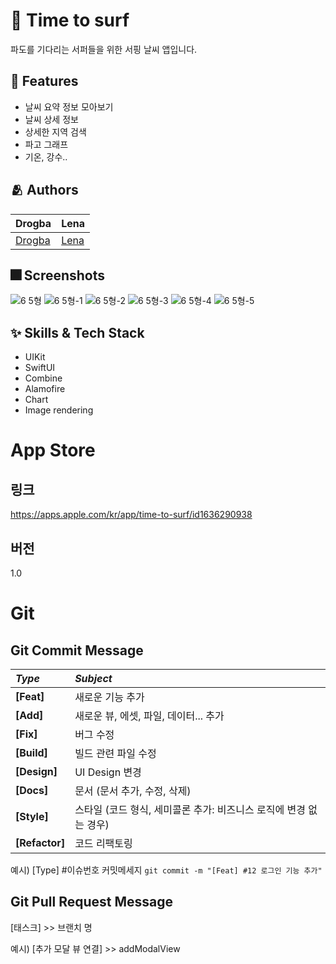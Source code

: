 # :iphone: Time to surf
파도를 기다리는 서퍼들을 위한 서핑 날씨 앱입니다.

## :pushpin: Features
- 날씨 요약 정보 모아보기
- 날씨 상세 정보
- 상세한 지역 검색
- 파고 그래프
- 기온, 강수..

## :people_hugging: Authors
|Drogba|Lena|
|:---|:---|
|[Drogba](https://github.com/iDrogba)|[Lena](https://github.com/lenamin)|

## :fireworks: Screenshots
![6 5형](https://user-images.githubusercontent.com/74828662/185643705-812df99c-f3b1-4ec4-9e52-b53a5248cddb.png)
![6 5형-1](https://user-images.githubusercontent.com/74828662/185643570-effa6746-9c94-4131-864d-b658fc00095c.png)
![6 5형-2](https://user-images.githubusercontent.com/74828662/185643590-8dd35ce1-1e9f-4e7e-9cda-923a7087e3e8.png)
![6 5형-3](https://user-images.githubusercontent.com/74828662/185643600-334b5658-b7a2-4f81-a5ba-5dfdb8e4fdc8.png)
![6 5형-4](https://user-images.githubusercontent.com/74828662/185643672-72c39012-7d79-4fcc-b7e6-83717c3ba2df.png)
![6 5형-5](https://user-images.githubusercontent.com/74828662/185643686-be50949e-3821-4ce6-afc6-ea364a44cb81.png)

## :sparkles: Skills & Tech Stack
- UIKit
- SwiftUI
- Combine
- Alamofire
- Chart
- Image rendering

# App Store
## 링크
https://apps.apple.com/kr/app/time-to-surf/id1636290938
## 버전
1.0

# Git
## Git Commit Message
|*Type*|*Subject*|
|:---|:---|
|**[Feat]**|새로운 기능 추가|
|**[Add]**|새로운 뷰, 에셋, 파일, 데이터... 추가|
|**[Fix]**|버그 수정|
|**[Build]**|빌드 관련 파일 수정|
|**[Design]**|UI Design 변경|
|**[Docs]**|문서 (문서 추가, 수정, 삭제)|
|**[Style]**|스타일 (코드 형식, 세미콜론 추가: 비즈니스 로직에 변경 없는 경우)|
|**[Refactor]**|코드 리팩토링| 

예시) [Type] #이슈번호 커밋메세지 `git commit -m "[Feat] #12 로그인 기능 추가"`

## Git Pull Request Message
[태스크] >> 브랜치 명

예시) [추가 모달 뷰 연결] >> addModalView
